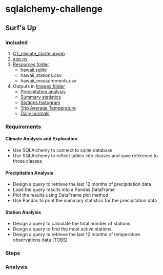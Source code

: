 # sqlalchemy-challenge
 
## Surf's Up

### included
1. [CT_climate_starter.ipynb](https://github.com/tratnikc/sqlalchemy-challenge/blob/main/CT_climate_starter.ipynb)
2. [app.py](https://github.com/tratnikc/sqlalchemy-challenge/blob/main/app.py)
3. [Resources folder](https://github.com/tratnikc/sqlalchemy-challenge/tree/main/Resources)
   * hawaii.sqlite
   * hawaii_stations.csv
   * hawaii_measurements.csv
4. Outputs in [Images folder](https://github.com/tratnikc/sqlalchemy-challenge/tree/main/Images)
   * [Precipitation analysis](https://github.com/tratnikc/sqlalchemy-challenge/blob/main/Images/precipitation.png)
   * [Summary statistics](https://github.com/tratnikc/sqlalchemy-challenge/blob/main/Images/summary_statistics.png)
   * [Stations histogram](https://github.com/tratnikc/sqlalchemy-challenge/blob/main/Images/histogram.png)
   * [Trip Average Temperature](https://github.com/tratnikc/sqlalchemy-challenge/blob/main/Images/trip_avg_temp.png)
   * [Daily normals](https://github.com/tratnikc/sqlalchemy-challenge/blob/main/Images/daily_normals.png)

### Requirements
#### Climate Analysis and Exploration
* Use SQLAlchemy to connect to sqlite database
* Use SQLAlchemy to reflect tables into classes and save reference to those classes

#### Precipitation Analysis
* Design a query to retrieve the last 12 months of precipitation data
* Load the query results into a Pandas DataFrame
* Plot the results using DataFrame plot method
* Use Pandas to print the summary statistics for the precipitation data

#### Station Analysis
* Design a query to calculate the total number of stations
* Design a query to find the most active stations
* Design a query to retrieve the last 12 months of temperature observations data (TOBS)

### Steps


### Analysis



